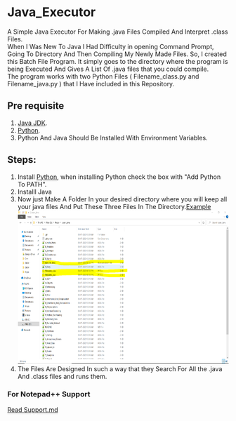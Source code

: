 # Java_Executor
A Simple Java Executor For Making .java Files Compiled And Interpret .class Files.<br>
When I Was New To Java I Had Difficulty in opening Command Prompt, Going To Directory And Then Compiling My Newly Made Files. So, I created this Batch File Program. It simply goes to the directory where the program is being Executed And Gives A List Of .java files that you could compile.<br>
The program works with two Python Files ( Filename_class.py and Filename_java.py ) that I Have included in this Repository.<br>

## Pre requisite
1. [Java JDK](https://www.oracle.com/java/technologies/javase-downloads.html).<br>
2. [Python](https://www.python.org/downloads/).<br>
3. Python And Java Should Be Installed With Environment Variables.<br>

## Steps:
1. Install [Python](https://www.python.org/downloads/), when installing Python check the box with "Add Python To PATH".<br>
2. Installl Java
7. Now just Make A Folder In your desired directory where you will keep all your java files And Put These Three Files In The Directory.[Example](Screenshots/3.Files.PNG)<img src =Screenshots/3.Files.PNG width="650" height="350" alt="Files in an java folder"> <br>
8. The Files Are Designed In such a way that they Search For All the .java And .class files and runs them.<br>

### For Notepad++ Support
[Read Support.md](Support.md)
